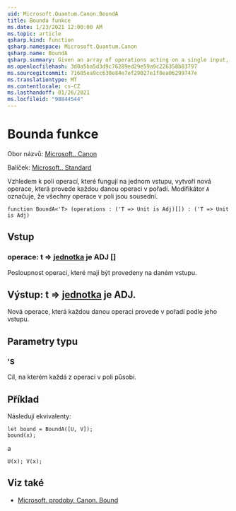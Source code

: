 ```yaml
---
uid: Microsoft.Quantum.Canon.BoundA
title: Bounda funkce
ms.date: 1/23/2021 12:00:00 AM
ms.topic: article
qsharp.kind: function
qsharp.namespace: Microsoft.Quantum.Canon
qsharp.name: BoundA
qsharp.summary: Given an array of operations acting on a single input, produces a new operation that performs each given operation in sequence. The modifier `A` indicates that all operations in the array are adjointable.
ms.openlocfilehash: 3d0a5ba5d3d9c76289ed29e59a9c226358b83797
ms.sourcegitcommit: 71605ea9cc630e84e7ef29027e1f0ea06299747e
ms.translationtype: MT
ms.contentlocale: cs-CZ
ms.lasthandoff: 01/26/2021
ms.locfileid: "98844544"
---
```

# <a name="bounda-function"></a>Bounda funkce

Obor názvů: [Microsoft.. Canon](xref:Microsoft.Quantum.Canon)

Balíček: [Microsoft.. Standard](https://nuget.org/packages/Microsoft.Quantum.Standard)


Vzhledem k poli operací, které fungují na jednom vstupu, vytvoří nová operace, která provede každou danou operaci v pořadí.
Modifikátor `A` označuje, že všechny operace v poli jsou sousední.

```qsharp
function BoundA<'T> (operations : ('T => Unit is Adj)[]) : ('T => Unit is Adj)
```


## <a name="input"></a>Vstup

### <a name="operations--t--unit--is-adj"></a>operace: t => [jednotka](xref:microsoft.quantum.lang-ref.unit)  je ADJ []

Posloupnost operací, které mají být provedeny na daném vstupu.



## <a name="output--t--unit--is-adj"></a>Výstup: t => [jednotka](xref:microsoft.quantum.lang-ref.unit)  je ADJ.

Nová operace, která každou danou operaci provede v pořadí podle jeho vstupu.

## <a name="type-parameters"></a>Parametry typu

### <a name="t"></a>'S

Cíl, na kterém každá z operací v poli působí.

## <a name="example"></a>Příklad

Následují ekvivalenty:

```qsharp
let bound = BoundA([U, V]);
bound(x);
```

a

```qsharp
U(x); V(x);
```

## <a name="see-also"></a>Viz také

- [Microsoft. prodoby. Canon. Bound](xref:Microsoft.Quantum.Canon.Bound)